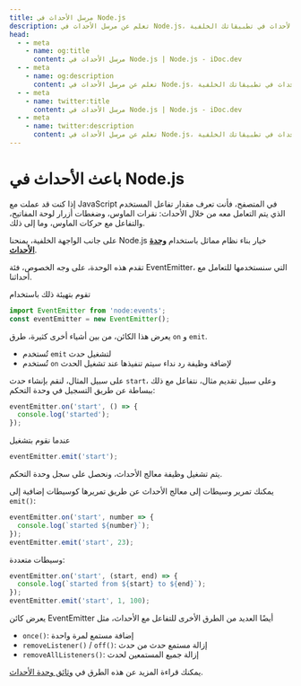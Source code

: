 ```yaml
---
title: مرسل الأحداث في Node.js
description: تعلم عن مرسل الأحداث في Node.js، أداة قوية لمعالجة الأحداث في تطبيقاتك الخلفية.
head:
  - - meta
    - name: og:title
      content: مرسل الأحداث في Node.js | Node.js - iDoc.dev
  - - meta
    - name: og:description
      content: تعلم عن مرسل الأحداث في Node.js، أداة قوية لمعالجة الأحداث في تطبيقاتك الخلفية.
  - - meta
    - name: twitter:title
      content: مرسل الأحداث في Node.js | Node.js - iDoc.dev
  - - meta
    - name: twitter:description
      content: تعلم عن مرسل الأحداث في Node.js، أداة قوية لمعالجة الأحداث في تطبيقاتك الخلفية.
---
```



# باعث الأحداث في Node.js

إذا كنت قد عملت مع JavaScript في المتصفح، فأنت تعرف مقدار تفاعل المستخدم الذي يتم التعامل معه من خلال الأحداث: نقرات الماوس، وضغطات أزرار لوحة المفاتيح، والتفاعل مع حركات الماوس، وما إلى ذلك.

على جانب الواجهة الخلفية، يمنحنا Node.js خيار بناء نظام مماثل باستخدام **[وحدة الأحداث](/ar/nodejs/api/events)**.

تقدم هذه الوحدة، على وجه الخصوص، فئة EventEmitter، التي سنستخدمها للتعامل مع أحداثنا.

تقوم بتهيئة ذلك باستخدام

```js
import EventEmitter from 'node:events';
const eventEmitter = new EventEmitter();
```

يعرض هذا الكائن، من بين أشياء أخرى كثيرة، طرق `on` و `emit`.

- تُستخدم `emit` لتشغيل حدث
- تُستخدم `on` لإضافة وظيفة رد نداء سيتم تنفيذها عند تشغيل الحدث

على سبيل المثال، لنقم بإنشاء حدث `start`، وعلى سبيل تقديم مثال، نتفاعل مع ذلك ببساطة عن طريق التسجيل في وحدة التحكم:

```js
eventEmitter.on('start', () => {
  console.log('started');
});
```

عندما نقوم بتشغيل

```js
eventEmitter.emit('start');
```

يتم تشغيل وظيفة معالج الأحداث، ونحصل على سجل وحدة التحكم.

يمكنك تمرير وسيطات إلى معالج الأحداث عن طريق تمريرها كوسيطات إضافية إلى `emit()`:

```js
eventEmitter.on('start', number => {
  console.log(`started ${number}`);
});
eventEmitter.emit('start', 23);
```

وسيطات متعددة:

```js
eventEmitter.on('start', (start, end) => {
  console.log(`started from ${start} to ${end}`);
});
eventEmitter.emit('start', 1, 100);
```

يعرض كائن EventEmitter أيضًا العديد من الطرق الأخرى للتفاعل مع الأحداث، مثل

- `once()`: إضافة مستمع لمرة واحدة
- `removeListener()` / `off()`: إزالة مستمع حدث من حدث
- `removeAllListeners()`: إزالة جميع المستمعين لحدث

يمكنك قراءة المزيد عن هذه الطرق في [وثائق وحدة الأحداث](/ar/nodejs/api/events).

